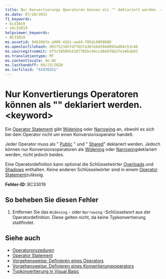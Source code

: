 ```yaml
---
title: Nur Konvertierungs Operatoren können als "" deklariert werden. <keyword>
ms.date: 07/20/2015
f1_keywords:
- bc33019
- vbc33019
helpviewer_keywords:
- BC33019
ms.assetid: 946266fe-a909-41b1-aad4-f85dc8050b88
ms.openlocfilehash: d91f523d5fd77b57a36febd394d093ad64c53c46
ms.sourcegitcommit: bf5c5850654187705bc94cc40ebfb62fe346ab02
ms.translationtype: MT
ms.contentlocale: de-DE
ms.lasthandoff: 09/23/2020
ms.locfileid: "91076551"
---
```

# <a name="only-conversion-operators-can-be-declared-keyword"></a>Nur Konvertierungs Operatoren können als "" deklariert werden. \<keyword>

Ein [Operator Statement](../language-reference/statements/operator-statement.md) gibt [Widening](../language-reference/modifiers/widening.md) oder [Narrowing](../language-reference/modifiers/narrowing.md) an, obwohl es sich bei dem Operator nicht um einen Konversionsoperator handelt.  
  
 Jeder Operator muss als " [Public](../language-reference/modifiers/public.md) " und " [Shared](../language-reference/modifiers/shared.md)" deklariert werden. Jedoch können nur Konversionsoperatoren als [Widening](../language-reference/modifiers/widening.md) oder [Narrowing](../language-reference/modifiers/narrowing.md)deklariert werden, nicht jedoch beides.  
  
 Eine Operatordefinition kann optional die Schlüsselwörter [Overloads](../language-reference/modifiers/overloads.md) und [Shadows](../language-reference/modifiers/shadows.md) enthalten. Keine anderen Schlüsselwörter sind in einem [Operator Statement](../language-reference/statements/operator-statement.md)zulässig.  
  
 **Fehler-ID:** BC33019  
  
## <a name="to-correct-this-error"></a>So beheben Sie diesen Fehler  
  
1. Entfernen Sie das `Widening` - oder `Narrowing` -Schlüsselwort aus der Operatordefinition. Diese gelten nicht, da keine Typkonvertierung stattfindet.  
  
## <a name="see-also"></a>Siehe auch

- [Operatorprozeduren](../programming-guide/language-features/procedures/operator-procedures.md)
- [Operator Statement](../language-reference/statements/operator-statement.md)
- [Vorgehensweise: Definieren eines Operators](../programming-guide/language-features/procedures/how-to-define-an-operator.md)
- [Vorgehensweise: Definieren eines Konvertierungsoperators](../programming-guide/language-features/procedures/how-to-define-a-conversion-operator.md)
- [Typkonvertierung in Visual Basic](../programming-guide/language-features/data-types/type-conversions.md)
